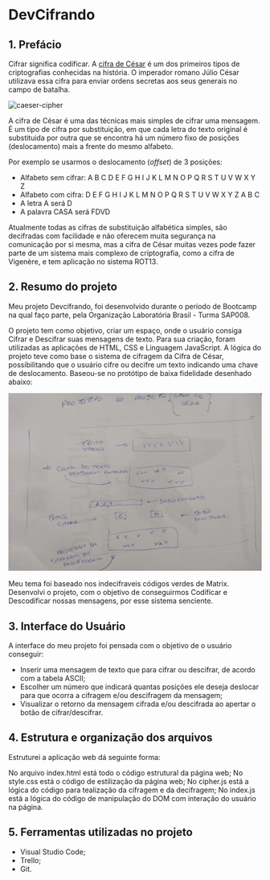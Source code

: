# DevCifrando  

## 1. Prefácio

Cifrar significa codificar. A [cifra de César](https://pt.wikipedia.org/wiki/Cifra_de_C%C3%A9sar)
é um dos primeiros tipos de criptografias conhecidas na história.
O imperador romano Júlio César utilizava essa cifra para enviar
ordens secretas aos seus generais no campo de batalha.

![caeser-cipher](https://user-images.githubusercontent.com/11894994/60990999-07ffdb00-a320-11e9-87d0-b7c291bc4cd1.png)

A cifra de César é uma das técnicas mais simples de cifrar uma mensagem. É um
tipo de cifra por substituição, em que cada letra do texto original é
substituida por outra que se encontra há um número fixo de posições
(deslocamento) mais a frente do mesmo alfabeto.

Por exemplo se usarmos o deslocamento (_offset_) de 3 posições:

* Alfabeto sem cifrar: A B C D E F G H I J K L M N O P Q R S T U V W X Y Z
* Alfabeto com cifra:  D E F G H I J K L M N O P Q R S T U V W X Y Z A B C
* A letra A será D
* A palavra CASA será FDVD

Atualmente todas as cifras de substituição alfabética simples, são decifradas
com facilidade e não oferecem muita segurança na comunicação por si mesma,
mas a cifra de César muitas vezes pode fazer parte de um sistema
mais complexo de criptografia, como
a cifra de Vigenère, e tem aplicação no sistema ROT13.

## 2. Resumo do projeto

Meu projeto Devcifrando, foi desenvolvido durante o período de Bootcamp na qual faço parte, pela Organização Laboratória Brasil - Turma SAP008.

O projeto tem como objetivo, criar um espaço, onde o usuário consiga Cifrar e Descifrar suas mensagens de texto. Para sua criação, foram utilizadas as aplicações de HTML, CSS e Linguagem JavaScript. A lógica do projeto teve como base o sistema de cifragem da Cifra de César, possibilitando que o usuário cifre ou decifre um texto indicando uma chave de deslocamento. Baseou-se no protótipo de baixa fidelidade desenhado abaixo:

![img](prototipo.png)


Meu tema foi baseado nos indecifraveis códigos verdes de Matrix. Desenvolvi o projeto, com o objetivo de conseguirmos Codificar e Descodificar nossas mensagens, por esse sistema senciente. 

## 3. Interface do Usuário

A interface do meu projeto foi pensada com o objetivo de o usuário conseguir:

- Inserir uma mensagem de texto que para cifrar ou descifrar, de acordo com a tabela ASCII;
- Escolher um número que indicará quantas posições ele deseja deslocar para que ocorra a cifragem e/ou descifragem da mensagem;
- Visualizar o retorno da mensagem cifrada e/ou descifrada ao apertar o botão de cifrar/descifrar.

## 4. Estrutura e organização dos arquivos

Estruturei a aplicação web dá seguinte forma:

No arquivo index.html  está todo o código estrutural da página web;
No style.css está o código de estilização da página web;
No cipher.js está a lógica do código para tealização da cifragem e da decifragem;
No index.js está a lógica do código de manipulação do DOM com interação do usuário na página.

## 5. Ferramentas utilizadas no projeto
 
- Visual Studio Code;
- Trello;
- Git.

